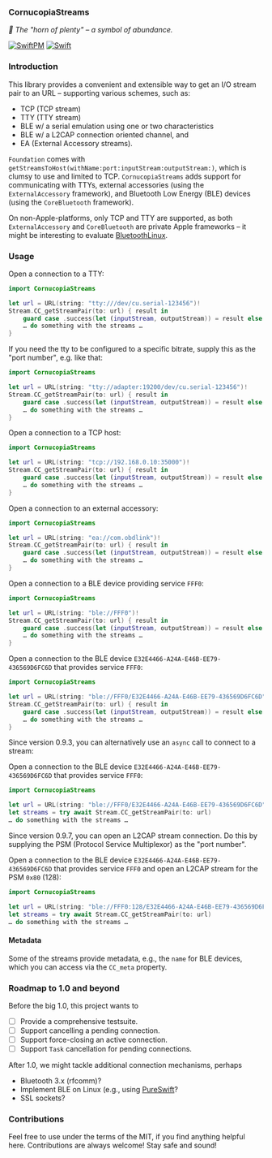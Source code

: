 ### CornucopiaStreams

_:shell: The "horn of plenty" – a symbol of abundance._

[![SwiftPM](https://img.shields.io/badge/SPM-Linux%20%7C%20iOS%20%7C%20macOS%20%7C%20watchOS%20%7C%20tvOS-success?logo=swift)](https://swift.org)
[![Swift](https://github.com/Cornucopia-Swift/CornucopiaStreams/workflows/Swift/badge.svg)](https://github.com/Cornucopia-Swift/CornucopiaStreams/actions?query=workflow%3ASwift)

### Introduction

This library provides a convenient and extensible way to get an I/O stream pair to an URL – supporting various schemes, such as:

- TCP (TCP stream)
- TTY (TTY stream)
- BLE w/ a serial emulation using one or two characteristics
- BLE w/ a L2CAP connection oriented channel, and
- EA (External Accessory streams).

`Foundation` comes with `getStreamsToHost(withName:port:inputStream:outputStream:)`,
which is clumsy to use and limited to TCP. `CornucopiaStreams` adds support for communicating with TTYs, external accessories
(using the `ExternalAccessory` framework), and Bluetooth Low Energy (BLE) devices (using the `CoreBluetooth` framework).

On non-Apple-platforms, only TCP and TTY are supported, as both `ExternalAccessory` and `CoreBluetooth` are private Apple frameworks – it might be interesting to evaluate [BluetoothLinux](https://github.com/PureSwift/BluetoothLinux).

### Usage

Open a connection to a TTY:

```swift
import CornucopiaStreams

let url = URL(string: "tty:///dev/cu.serial-123456")!
Stream.CC_getStreamPair(to: url) { result in
    guard case .success(let (inputStream, outputStream)) = result else { fatalError() }
    … do something with the streams …
}
```

If you need the tty to be configured to a specific bitrate, supply this as the "port number", e.g. like that:

```swift
import CornucopiaStreams

let url = URL(string: "tty://adapter:19200/dev/cu.serial-123456")!
Stream.CC_getStreamPair(to: url) { result in
    guard case .success(let (inputStream, outputStream)) = result else { fatalError() }
    … do something with the streams …
}
```

Open a connection to a TCP host:

```swift
import CornucopiaStreams

let url = URL(string: "tcp://192.168.0.10:35000")!
Stream.CC_getStreamPair(to: url) { result in
    guard case .success(let (inputStream, outputStream)) = result else { fatalError() }
    … do something with the streams …
}
```

Open a connection to an external accessory:

```swift
import CornucopiaStreams

let url = URL(string: "ea://com.obdlink")!
Stream.CC_getStreamPair(to: url) { result in
    guard case .success(let (inputStream, outputStream)) = result else { fatalError() }
    … do something with the streams …
}
```

Open a connection to a BLE device providing service `FFF0`:

```swift
import CornucopiaStreams

let url = URL(string: "ble://FFF0")!
Stream.CC_getStreamPair(to: url) { result in
    guard case .success(let (inputStream, outputStream)) = result else { fatalError() }
    … do something with the streams …
}
```

Open a connection to the BLE device `E32E4466-A24A-E46B-EE79-436569D6FC6D` that provides service `FFF0`:

```swift
import CornucopiaStreams

let url = URL(string: "ble://FFF0/E32E4466-A24A-E46B-EE79-436569D6FC6D")!
Stream.CC_getStreamPair(to: url) { result in
    guard case .success(let (inputStream, outputStream)) = result else { fatalError() }
    … do something with the streams …
}
```

Since version 0.9.3, you can alternatively use an `async` call to connect to a stream:

Open a connection to the BLE device `E32E4466-A24A-E46B-EE79-436569D6FC6D` that provides service `FFF0`:

```swift
import CornucopiaStreams

let url = URL(string: "ble://FFF0/E32E4466-A24A-E46B-EE79-436569D6FC6D")!
let streams = try await Stream.CC_getStreamPair(to: url)
… do something with the streams …
```

Since version 0.9.7, you can open an L2CAP stream connection. Do this by supplying the PSM (Protocol Service Multiplexor)
as the "port number".

Open a connection to the BLE device `E32E4466-A24A-E46B-EE79-436569D6FC6D` that provides service `FFF0` and open an L2CAP
stream for the PSM `0x80` (128):

```swift
import CornucopiaStreams

let url = URL(string: "ble://FFF0:128/E32E4466-A24A-E46B-EE79-436569D6FC6D")!
let streams = try await Stream.CC_getStreamPair(to: url)
… do something with the streams …
```

#### Metadata

Some of the streams provide metadata, e.g., the `name` for BLE devices, which you can access via the `CC_meta` property.

### Roadmap to 1.0 and beyond

Before the big 1.0, this project wants to

- [ ] Provide a comprehensive testsuite.
- [ ] Support cancelling a pending connection.
- [ ] Support force-closing an active connection.
- [ ] Support `Task` cancellation for pending connections.

After 1.0, we might tackle additional connection mechanisms, perhaps

- Bluetooth 3.x (rfcomm)?
- Implement BLE on Linux (e.g., using [PureSwift](https://github.com/PureSwift/Bluetooth)?
- SSL sockets?

### Contributions

Feel free to use under the terms of the MIT, if you find anything helpful here. Contributions are always welcome! Stay safe and sound!
